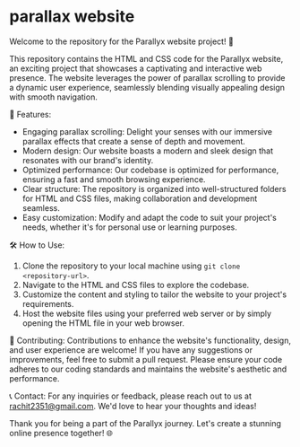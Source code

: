 # parallax website

Welcome to the repository for the Parallyx website project! 🌟

This repository contains the HTML and CSS code for the Parallyx website, an exciting project that showcases a captivating and interactive web presence. The website leverages the power of parallax scrolling to provide a dynamic user experience, seamlessly blending visually appealing design with smooth navigation.

🚀 Features:
- Engaging parallax scrolling: Delight your senses with our immersive parallax effects that create a sense of depth and movement.
- Modern design: Our website boasts a modern and sleek design that resonates with our brand's identity.
- Optimized performance: Our codebase is optimized for performance, ensuring a fast and smooth browsing experience.
- Clear structure: The repository is organized into well-structured folders for HTML and CSS files, making collaboration and development seamless.
- Easy customization: Modify and adapt the code to suit your project's needs, whether it's for personal use or learning purposes.

🛠️ How to Use:
1. Clone the repository to your local machine using `git clone <repository-url>`.
2. Navigate to the HTML and CSS files to explore the codebase.
3. Customize the content and styling to tailor the website to your project's requirements.
4. Host the website files using your preferred web server or by simply opening the HTML file in your web browser.

🤝 Contributing:
Contributions to enhance the website's functionality, design, and user experience are welcome! If you have any suggestions or improvements, feel free to submit a pull request. Please ensure your code adheres to our coding standards and maintains the website's aesthetic and performance.

📞 Contact:
For any inquiries or feedback, please reach out to us at rachit2351@gmail.com. We'd love to hear your thoughts and ideas!

Thank you for being a part of the Parallyx journey. Let's create a stunning online presence together! 🌐
